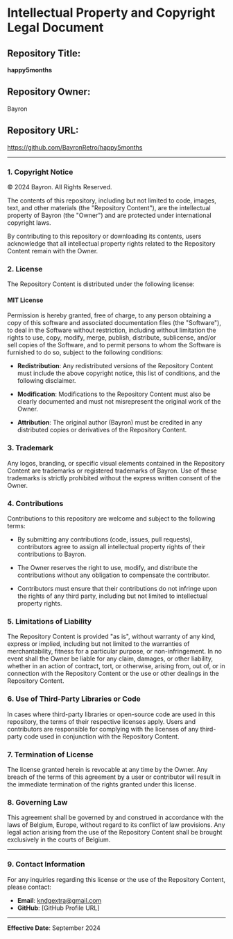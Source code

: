 # Intellectual Property and Copyright Legal Document

## Repository Title:
**happy5months**

## Repository Owner:
Bayron

## Repository URL:
https://github.com/BayronRetro/happy5months

---

### 1. Copyright Notice

© 2024 Bayron. All Rights Reserved.

The contents of this repository, including but not limited to code, images, text, and other materials (the "Repository Content"), are the intellectual property of Bayron (the "Owner") and are protected under international copyright laws. 

By contributing to this repository or downloading its contents, users acknowledge that all intellectual property rights related to the Repository Content remain with the Owner.

### 2. License

The Repository Content is distributed under the following license:

#### MIT License

Permission is hereby granted, free of charge, to any person obtaining a copy of this software and associated documentation files (the "Software"), to deal in the Software without restriction, including without limitation the rights to use, copy, modify, merge, publish, distribute, sublicense, and/or sell copies of the Software, and to permit persons to whom the Software is furnished to do so, subject to the following conditions:

- **Redistribution**: Any redistributed versions of the Repository Content must include the above copyright notice, this list of conditions, and the following disclaimer.
  
- **Modification**: Modifications to the Repository Content must also be clearly documented and must not misrepresent the original work of the Owner.

- **Attribution**: The original author (Bayron) must be credited in any distributed copies or derivatives of the Repository Content.

### 3. Trademark

Any logos, branding, or specific visual elements contained in the Repository Content are trademarks or registered trademarks of Bayron. Use of these trademarks is strictly prohibited without the express written consent of the Owner.

### 4. Contributions

Contributions to this repository are welcome and subject to the following terms:

- By submitting any contributions (code, issues, pull requests), contributors agree to assign all intellectual property rights of their contributions to Bayron.
  
- The Owner reserves the right to use, modify, and distribute the contributions without any obligation to compensate the contributor.

- Contributors must ensure that their contributions do not infringe upon the rights of any third party, including but not limited to intellectual property rights.

### 5. Limitations of Liability

The Repository Content is provided "as is", without warranty of any kind, express or implied, including but not limited to the warranties of merchantability, fitness for a particular purpose, or non-infringement. In no event shall the Owner be liable for any claim, damages, or other liability, whether in an action of contract, tort, or otherwise, arising from, out of, or in connection with the Repository Content or the use or other dealings in the Repository Content.

### 6. Use of Third-Party Libraries or Code

In cases where third-party libraries or open-source code are used in this repository, the terms of their respective licenses apply. Users and contributors are responsible for complying with the licenses of any third-party code used in conjunction with the Repository Content.

### 7. Termination of License

The license granted herein is revocable at any time by the Owner. Any breach of the terms of this agreement by a user or contributor will result in the immediate termination of the rights granted under this license.

### 8. Governing Law

This agreement shall be governed by and construed in accordance with the laws of Belgium, Europe, without regard to its conflict of law provisions. Any legal action arising from the use of the Repository Content shall be brought exclusively in the courts of Belgium.

---

### 9. Contact Information

For any inquiries regarding this license or the use of the Repository Content, please contact:

- **Email**: kndgextra@gmail.com
- **GitHub**: [GitHub Profile URL]

---

**Effective Date**: September 2024
